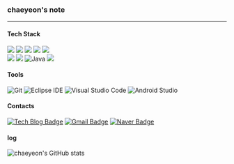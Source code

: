 ### chaeyeon's note
___

#### Tech Stack

<img src="https://img.shields.io/badge/HTML5-E34F26?style=for-the-badge&logo=HTML5&logoColor=white"> </img>
<img src="https://img.shields.io/badge/CSS3-1572B6?style=for-the-badge&logo=CSS3&logoColor=white"> </img>
<img src="https://img.shields.io/badge/javascript-F7DF1E?style=for-the-badge&logo=JavaScript&logoColor=white"> </img>
<img src="https://img.shields.io/badge/React-61DAFB?style=for-the-badge&logo=React&logoColor=white"> </img>
<img src="https://img.shields.io/badge/React_Native-61DAFB?style=for-the-badge&logo=React&logoColor=white"/>
<br/>
<img src="https://img.shields.io/badge/C-A8B9CC?style=for-the-badge&logo=C&logoColor=white"> </img>
<img src="https://img.shields.io/badge/C++-00599C?style=for-the-badge&logo=C++&logoColor=white"> </img>
![Java](https://img.shields.io/badge/Java-007396.svg?&style=for-the-badge&logo=Java&logoColor=white)
<img src="https://img.shields.io/badge/MYSQL-4479A1?style=for-the-badge&logo=MySQL&logoColor=white"> </img>

#### Tools
![Git](https://img.shields.io/badge/Git-F05032.svg?&style=for-the-badge&logo=Git&logoColor=white)
![Eclipse IDE](https://img.shields.io/badge/Eclipse%20IDE-2C2255.svg?&style=for-the-badge&logo=Eclipse%20IDE&logoColor=white)
![Visual Studio Code](https://img.shields.io/badge/Visual%20Studio%20Code-007ACC.svg?&style=for-the-badge&logo=Visual%20Studio%20Code&logoColor=white)
![Android Studio](https://img.shields.io/badge/Android%20Studio-3DDC84.svg?&style=for-the-badge&logo=Android%20Studio&logoColor=white)

#### Contacts
[![Tech Blog Badge](http://img.shields.io/badge/-Tech%20blog-black?style=flat-square&logo=github&link=https://12yeonii.tistory.com/)](https://12yeonii.tistory.com/)
[![Gmail Badge](https://img.shields.io/badge/Gmail-d14836?style=flat-square&logo=Gmail&logoColor=white&link=mailto:dkscodus1204@ewhain.net)](mailto:dkscodus1204@ewhain.net)
[![Naver Badge](https://img.shields.io/badge/Naver-03C75A?style=flat-square&logo=Naver&logoColor=white&link=mailto:dkscodus1204@naver.com)](mailto:dkscodus1204@naver.com)


#### log
![chaeyeon's GitHub stats](https://github-readme-stats.vercel.app/api?username=chaeyeonan&show_icons=true&theme=radical)
